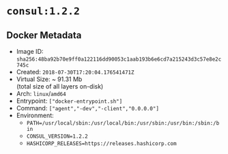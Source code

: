 # `consul:1.2.2`

## Docker Metadata

- Image ID: `sha256:48ba92b70e9ff0a122116dd90053c1aab193b6e6cd7a215243d3c57e8e2c745c`
- Created: `2018-07-30T17:20:04.176541471Z`
- Virtual Size: ~ 91.31 Mb  
  (total size of all layers on-disk)
- Arch: `linux`/`amd64`
- Entrypoint: `["docker-entrypoint.sh"]`
- Command: `["agent","-dev","-client","0.0.0.0"]`
- Environment:
  - `PATH=/usr/local/sbin:/usr/local/bin:/usr/sbin:/usr/bin:/sbin:/bin`
  - `CONSUL_VERSION=1.2.2`
  - `HASHICORP_RELEASES=https://releases.hashicorp.com`
